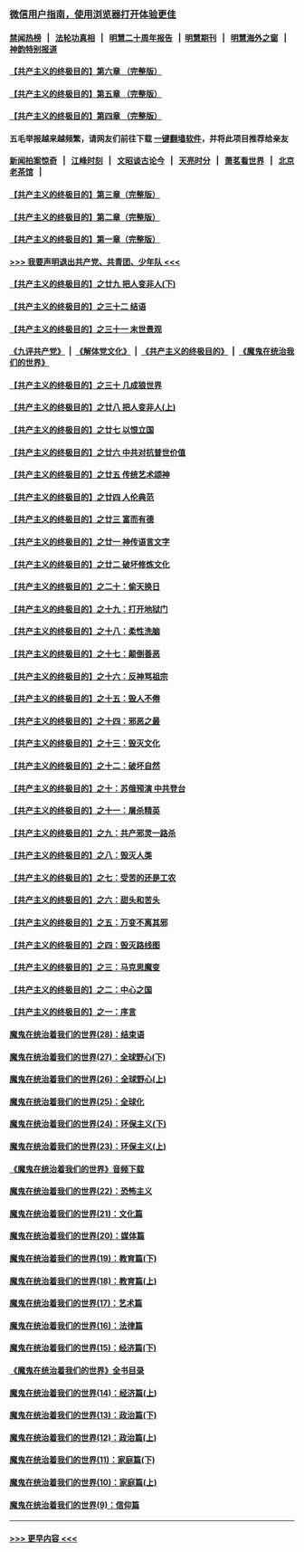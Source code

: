 ### [微信用户指南，使用浏览器打开体验更佳](https://github.com/gfw-breaker/banned-news1/blob/master/indexes/wechat-guide.md?t=0)
#### [禁闻热榜](热点新闻.md?t=0)  &nbsp;&nbsp;|&nbsp;&nbsp; [法轮功真相](https://github.com/gfw-breaker/truth/blob/master/README.md?t=0) &nbsp;&nbsp;|&nbsp;&nbsp; [明慧二十周年报告](https://github.com/gfw-breaker/mh-reports/blob/master/README.md?t=0) &nbsp;&nbsp;|&nbsp;&nbsp;[明慧期刊](https://github.com/gfw-breaker/mh-qikan) &nbsp;&nbsp;|&nbsp;&nbsp; [明慧海外之窗](https://github.com/gfw-breaker/mh-news/blob/master/README.md?t=0) &nbsp;&nbsp;|&nbsp;&nbsp; [神韵特别报道](https://github.com/gfw-breaker/mh-news/blob/master/shenyun.md?t=0)
#### [【共产主义的终极目的】第六章 （完整版）](../pages/nsc422/n11428913.md?t=02071644) 
#### [【共产主义的终极目的】第五章 （完整版）](../pages/nsc422/n11428912.md?t=02071644) 
#### [【共产主义的终极目的】第四章 （完整版）](../pages/nsc422/n11428907.md?t=02071644) 
#### 五毛举报越来越频繁，请网友们前往下载 [一键翻墙软件](https://github.com/gfw-breaker/ssr-accounts)，并将此项目推荐给亲友
#### [新闻拍案惊奇](https://github.com/gfw-breaker/banned-news1/blob/master/pages/link4.md) &nbsp;&nbsp;|&nbsp;&nbsp; [江峰时刻](https://github.com/gfw-breaker/banned-news1/blob/master/pages/link4.md) &nbsp;&nbsp;|&nbsp;&nbsp; [文昭谈古论今](https://github.com/gfw-breaker/banned-news1/blob/master/pages/link4.md) &nbsp;&nbsp;|&nbsp;&nbsp; [天亮时分](https://github.com/gfw-breaker/banned-news1/blob/master/pages/link4.md) &nbsp;&nbsp;|&nbsp;&nbsp; [萧茗看世界](https://github.com/gfw-breaker/banned-news1/blob/master/pages/link4.md) &nbsp;&nbsp;|&nbsp;&nbsp; [北京老茶馆](https://github.com/gfw-breaker/banned-news1/blob/master/pages/link4.md) &nbsp;&nbsp;|&nbsp;&nbsp; 
#### [【共产主义的终极目的】第三章（完整版）](../pages/nsc422/n11428848.md?t=02071644) 
#### [【共产主义的终极目的】第二章（完整版）](../pages/nsc422/n11428831.md?t=02071644) 
#### [【共产主义的终极目的】第一章（完整版）](../pages/nsc422/n11417651.md?t=02071644) 
#### [>>> 我要声明退出共产党、共青团、少年队 <<<](https://github.com/begood0513/goodnews/blob/master/quit/letter.md) 
#### [【共产主义的终极目的】之廿九 把人变非人(下)](../pages/nsc422/n11344140.md?t=02071644) 
#### [【共产主义的终极目的】之三十二 结语](../pages/nsc422/n11360535.md?t=02071644) 
#### [【共产主义的终极目的】之三十一 末世景观](../pages/nsc422/n11351129.md?t=02071644) 
#### [《九评共产党》](https://github.com/begood0513/9ping.md/blob/master/README.md) &nbsp;|&nbsp; [《解体党文化》](../../../../jtdwh.md/blob/master/README.md)  &nbsp;|&nbsp; [《共产主义的终极目的》](../../../../gczydzjmd.md/blob/master/README.md) &nbsp;|&nbsp; [《魔鬼在统治我们的世界》](../../../../mgztzwmdsj.md/blob/master/README.md) 
#### [【共产主义的终极目的】之三十 几成狼世界](../pages/nsc422/n11348280.md?t=02071644) 
#### [【共产主义的终极目的】之廿八 把人变非人(上)](../pages/nsc422/n11340492.md?t=02071644) 
#### [【共产主义的终极目的】之廿七 以恨立国](../pages/nsc422/n11336944.md?t=02071644) 
#### [【共产主义的终极目的】之廿六 中共对抗普世价值](../pages/nsc422/n11324785.md?t=02071644) 
#### [【共产主义的终极目的】之廿五 传统艺术颂神](../pages/nsc422/n11296396.md?t=02071644) 
#### [【共产主义的终极目的】之廿四 人伦典范](../pages/nsc422/n11296397.md?t=02071644) 
#### [【共产主义的终极目的】之廿三 富而有德](../pages/nsc422/n11283598.md?t=02071644) 
#### [【共产主义的终极目的】之廿一 神传语言文字](../pages/nsc422/n11263265.md?t=02071644) 
#### [【共产主义的终极目的】之廿二 破坏修炼文化](../pages/nsc422/n11245728.md?t=02071644) 
#### [【共产主义的终极目的】之二十：偷天换日](../pages/nsc422/n11238846.md?t=02071644) 
#### [【共产主义的终极目的】之十九：打开地狱门](../pages/nsc422/n11206376.md?t=02071644) 
#### [【共产主义的终极目的】之十八：柔性洗脑](../pages/nsc422/n11199994.md?t=02071644) 
#### [【共产主义的终极目的】之十七：颠倒善恶](../pages/nsc422/n11179782.md?t=02071644) 
#### [【共产主义的终极目的】之十六：反神骂祖宗](../pages/nsc422/n11166798.md?t=02071644) 
#### [【共产主义的终极目的】之十五：毁人不倦](../pages/nsc422/n11166792.md?t=02071644) 
#### [【共产主义的终极目的】之十四：邪恶之最](../pages/nsc422/n11150249.md?t=02071644) 
#### [【共产主义的终极目的】之十三：毁灭文化](../pages/nsc422/n11135227.md?t=02071644) 
#### [【共产主义的终极目的】之十二：破坏自然](../pages/nsc422/n11135214.md?t=02071644) 
#### [【共产主义的终极目的】之十：苏俄预演 中共登台](../pages/nsc422/n11118424.md?t=02071644) 
#### [【共产主义的终极目的】之十一：屠杀精英](../pages/nsc422/n11118442.md?t=02071644) 
#### [【共产主义的终极目的】之九：共产邪灵一路杀](../pages/nsc422/n11114139.md?t=02071644) 
#### [【共产主义的终极目的】之八：毁灭人类](../pages/nsc422/n11108503.md?t=02071644) 
#### [【共产主义的终极目的】之七：受苦的还是工农](../pages/nsc422/n11101809.md?t=02071644) 
#### [【共产主义的终极目的】之六：甜头和苦头](../pages/nsc422/n11096971.md?t=02071644) 
#### [【共产主义的终极目的】之五：万变不离其邪](../pages/nsc422/n11091285.md?t=02071644) 
#### [【共产主义的终极目的】之四：毁灭路线图](../pages/nsc422/n11086284.md?t=02071644) 
#### [【共产主义的终极目的】之三：马克思魔变](../pages/nsc422/n11061941.md?t=02071644) 
#### [【共产主义的终极目的】之二：中心之国](../pages/nsc422/n11047728.md?t=02071644) 
#### [【共产主义的终极目的】之一：序言](../pages/nsc422/n11086077.md?t=02071644) 
#### [魔鬼在统治着我们的世界(28)：结束语](../pages/nsc422/n10936246.md?t=02071644) 
#### [魔鬼在统治着我们的世界(27)：全球野心(下)](../pages/nsc422/n10928319.md?t=02071644) 
#### [魔鬼在统治着我们的世界(26)：全球野心(上)](../pages/nsc422/n10900318.md?t=02071644) 
#### [魔鬼在统治着我们的世界(25)：全球化](../pages/nsc422/n10788205.md?t=02071644) 
#### [魔鬼在统治着我们的世界(24)：环保主义(下)](../pages/nsc422/n10695307.md?t=02071644) 
#### [魔鬼在统治着我们的世界(23)：环保主义(上)](../pages/nsc422/n10688613.md?t=02071644) 
#### [《魔鬼在统治着我们的世界》音频下载](../pages/nsc422/n10635553.md?t=02071644) 
#### [魔鬼在统治着我们的世界(22)：恐怖主义](../pages/nsc422/n10614727.md?t=02071644) 
#### [魔鬼在统治着我们的世界(21)：文化篇](../pages/nsc422/n10597706.md?t=02071644) 
#### [魔鬼在统治着我们的世界(20)：媒体篇](../pages/nsc422/n10586579.md?t=02071644) 
#### [魔鬼在统治着我们的世界(19)：教育篇(下)](../pages/nsc422/n10564808.md?t=02071644) 
#### [魔鬼在统治着我们的世界(18)：教育篇(上)](../pages/nsc422/n10526970.md?t=02071644) 
#### [魔鬼在统治着我们的世界(17)：艺术篇](../pages/nsc422/n10499093.md?t=02071644) 
#### [魔鬼在统治着我们的世界(16)：法律篇](../pages/nsc422/n10485969.md?t=02071644) 
#### [魔鬼在统治着我们的世界(15)：经济篇(下)](../pages/nsc422/n10469975.md?t=02071644) 
#### [《魔鬼在统治着我们的世界》全书目录](../pages/nsc422/n10464261.md?t=02071644) 
#### [魔鬼在统治着我们的世界(14)：经济篇(上)](../pages/nsc422/n10457370.md?t=02071644) 
#### [魔鬼在统治着我们的世界(13)：政治篇(下)](../pages/nsc422/n10448270.md?t=02071644) 
#### [魔鬼在统治着我们的世界(12)：政治篇(上)](../pages/nsc422/n10444576.md?t=02071644) 
#### [魔鬼在统治着我们的世界(11)：家庭篇(下)](../pages/nsc422/n10440961.md?t=02071644) 
#### [魔鬼在统治着我们的世界(10)：家庭篇(上)](../pages/nsc422/n10435448.md?t=02071644) 
#### [魔鬼在统治着我们的世界(9)：信仰篇](../pages/nsc422/n10432159.md?t=02071644) 

----
#### [ >>> 更早内容 <<< ](../indexes/nsc422-earlier.md)
